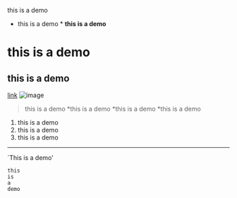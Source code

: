 this is a demo
* this is a demo *
**this is a demo**
# this is a demo
## this is a demo
[link](https://www.google.com/)
![image](https://icatcare.org/app/uploads/2018/07/Thinking-of-getting-a-cat.png)
> this is a demo
*this is a demo
*this is a demo
*this is a demo
1. this is a demo
2. this is a demo
3. this is a demo
---
`This is a demo'
```
this
is
a 
demo
```
